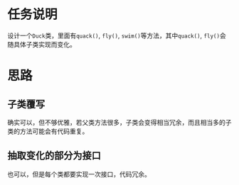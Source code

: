 # 任务说明
设计一个`Duck`类，里面有`quack()`, `fly()`, `swim()`等方法，其中`quack()`, `fly()`会随具体子类实现而变化。

# 思路
## 子类覆写
确实可以，但不够优雅，若父类方法很多，子类会变得相当冗余，而且相当多的子类的方法可能会有代码重复。

## 抽取变化的部分为接口
也可以，但是每个类都要实现一次接口，代码冗余。